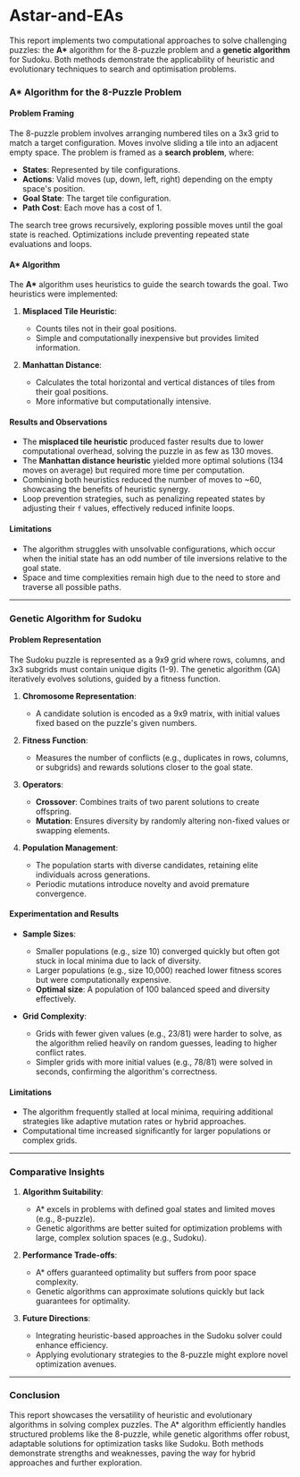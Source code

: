# Astar-and-EAs
This report implements two computational approaches to solve challenging puzzles: the **A\*** algorithm for the 8-puzzle problem and a **genetic algorithm** for Sudoku. Both methods demonstrate the applicability of heuristic and evolutionary techniques to search and optimisation problems.


### A\* Algorithm for the 8-Puzzle Problem

#### Problem Framing
The 8-puzzle problem involves arranging numbered tiles on a 3x3 grid to match a target configuration. Moves involve sliding a tile into an adjacent empty space. The problem is framed as a **search problem**, where:

- **States**: Represented by tile configurations.
- **Actions**: Valid moves (up, down, left, right) depending on the empty space's position.
- **Goal State**: The target tile configuration.
- **Path Cost**: Each move has a cost of 1.

The search tree grows recursively, exploring possible moves until the goal state is reached. Optimizations include preventing repeated state evaluations and loops.

#### A\* Algorithm
The **A\*** algorithm uses heuristics to guide the search towards the goal. Two heuristics were implemented:

1. **Misplaced Tile Heuristic**:
   - Counts tiles not in their goal positions.
   - Simple and computationally inexpensive but provides limited information.

2. **Manhattan Distance**:
   - Calculates the total horizontal and vertical distances of tiles from their goal positions.
   - More informative but computationally intensive.

#### Results and Observations
- The **misplaced tile heuristic** produced faster results due to lower computational overhead, solving the puzzle in as few as 130 moves.
- The **Manhattan distance heuristic** yielded more optimal solutions (134 moves on average) but required more time per computation.
- Combining both heuristics reduced the number of moves to ~60, showcasing the benefits of heuristic synergy.
- Loop prevention strategies, such as penalizing repeated states by adjusting their `f` values, effectively reduced infinite loops.

#### Limitations
- The algorithm struggles with unsolvable configurations, which occur when the initial state has an odd number of tile inversions relative to the goal state.
- Space and time complexities remain high due to the need to store and traverse all possible paths.

---

### Genetic Algorithm for Sudoku

#### Problem Representation
The Sudoku puzzle is represented as a 9x9 grid where rows, columns, and 3x3 subgrids must contain unique digits (1-9). The genetic algorithm (GA) iteratively evolves solutions, guided by a fitness function.

1. **Chromosome Representation**:
   - A candidate solution is encoded as a 9x9 matrix, with initial values fixed based on the puzzle's given numbers.

2. **Fitness Function**:
   - Measures the number of conflicts (e.g., duplicates in rows, columns, or subgrids) and rewards solutions closer to the goal state.

3. **Operators**:
   - **Crossover**: Combines traits of two parent solutions to create offspring.
   - **Mutation**: Ensures diversity by randomly altering non-fixed values or swapping elements.

4. **Population Management**:
   - The population starts with diverse candidates, retaining elite individuals across generations.
   - Periodic mutations introduce novelty and avoid premature convergence.

#### Experimentation and Results
- **Sample Sizes**:
   - Smaller populations (e.g., size 10) converged quickly but often got stuck in local minima due to lack of diversity.
   - Larger populations (e.g., size 10,000) reached lower fitness scores but were computationally expensive.
   - **Optimal size**: A population of 100 balanced speed and diversity effectively.

- **Grid Complexity**:
   - Grids with fewer given values (e.g., 23/81) were harder to solve, as the algorithm relied heavily on random guesses, leading to higher conflict rates.
   - Simpler grids with more initial values (e.g., 78/81) were solved in seconds, confirming the algorithm's correctness.

#### Limitations
- The algorithm frequently stalled at local minima, requiring additional strategies like adaptive mutation rates or hybrid approaches.
- Computational time increased significantly for larger populations or complex grids.

---

### Comparative Insights

1. **Algorithm Suitability**:
   - A\* excels in problems with defined goal states and limited moves (e.g., 8-puzzle).
   - Genetic algorithms are better suited for optimization problems with large, complex solution spaces (e.g., Sudoku).

2. **Performance Trade-offs**:
   - A\* offers guaranteed optimality but suffers from poor space complexity.
   - Genetic algorithms can approximate solutions quickly but lack guarantees for optimality.

3. **Future Directions**:
   - Integrating heuristic-based approaches in the Sudoku solver could enhance efficiency.
   - Applying evolutionary strategies to the 8-puzzle might explore novel optimization avenues.

---

### Conclusion

This report showcases the versatility of heuristic and evolutionary algorithms in solving complex puzzles. The A\* algorithm efficiently handles structured problems like the 8-puzzle, while genetic algorithms offer robust, adaptable solutions for optimization tasks like Sudoku. Both methods demonstrate strengths and weaknesses, paving the way for hybrid approaches and further exploration.
